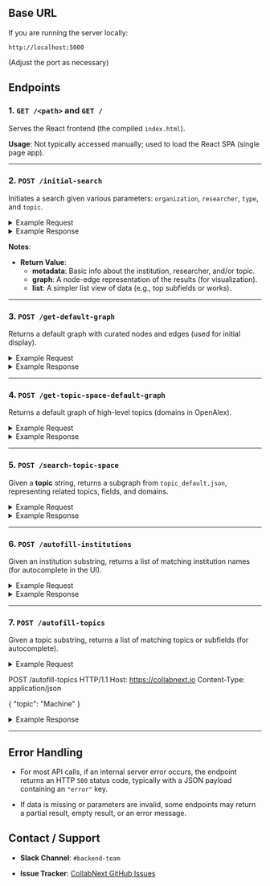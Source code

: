 ## Base URL
If you are running the server locally:
```
http://localhost:5000
```
(Adjust the port as necessary)

## Endpoints

### 1. **`GET /<path>` and `GET /`**

Serves the React frontend (the compiled `index.html`).  

**Usage**: Not typically accessed manually; used to load the React SPA (single page app).

---

### 2. **`POST /initial-search`**

Initiates a search given various parameters: `organization`, `researcher`, `type`, and `topic`.

<details>
<summary>Example Request</summary>

POST /initial-search HTTP/1.1
Host: https://collabnext.io
Content-Type: application/json

{
  "organization": "Chicago State University",
  "researcher": "John Doe",
  "type": "HBCU",
  "topic": "Machine Learning"
}
</details>

<details>
<summary>Example Response</summary>

{
  "metadata": {
    "institution_name": "Georgia Institute of Technology",
    "topic_name": "Machine Learning",
    "researcher_name": "John Doe",
    "work_count": 25,
    "cited_by_count": 290,
    ...
  },
  "graph": {
    "nodes": [...],
    "edges": [...]
  },
  "list": [
    ["Paper Title #1", 50],
    ["Paper Title #2", 38]
  ]
}
</details>

**Notes**:  
- **Return Value**:  
  - **metadata**: Basic info about the institution, researcher, and/or topic.  
  - **graph**: A node-edge representation of the results (for visualization).  
  - **list**: A simpler list view of data (e.g., top subfields or works).

---

### 3. **`POST /get-default-graph`**

Returns a default graph with curated nodes and edges (used for initial display).

<details>
<summary>Example Request</summary>

POST /get-default-graph HTTP/1.1
Host: https://collabnext.io
Content-Type: application/json

{}
</details>

<details>
<summary>Example Response</summary>

{
  "graph": {
    "nodes": [
      { "id": "Harvard", "label": "Harvard University", "type": "INSTITUTION" },
      ...
    ],
    "edges": [
      { "start": "Harvard", "end": "Artificial Intelligence", ... },
      ...
    ]
  }
}
</details>

---

### 4. **`POST /get-topic-space-default-graph`**

Returns a default graph of high-level topics (domains in OpenAlex).

<details>
<summary>Example Request</summary>

POST /get-topic-space-default-graph HTTP/1.1
Host: https://collabnext.io
Content-Type: application/json

{}
</details>

<details>
<summary>Example Response</summary>

{
  "graph": {
    "nodes": [
      { "id": 1, "label": "Physical Sciences", "type": "DOMAIN" },
      { "id": 2, "label": "Life Sciences", "type": "DOMAIN" },
      ...
    ],
    "edges": []
  }
}
</details>

---

### 5. **`POST /search-topic-space`**

Given a **topic** string, returns a subgraph from `topic_default.json`, representing related topics, fields, and domains.

<details>
<summary>Example Request</summary>

POST /search-topic-space HTTP/1.1
Host: https://collabnext.io
Content-Type: application/json

{
  "topic": "Quantum Mechanics"
}
</details>

<details>
<summary>Example Response</summary>

{
  "graph": {
    "nodes": [
      { "id": "QMech", "label": "Quantum Mechanics", "type": "TOPIC", "keywords": "...", "wikipedia_url": "..." },
      { "id": 200, "label": "Physics", "type": "SUBFIELD" },
      ...
    ],
    "edges": [
      { "start": "QMech", "end": 200, "label": "hasSubfield" },
      ...
    ]
  }
}
</details>

---

### 6. **`POST /autofill-institutions`**

Given an institution substring, returns a list of matching institution names (for autocomplete in the UI).

<details>
<summary>Example Request</summary>

POST /autofill-institutions HTTP/1.1
Host: https://collabnext.io
Content-Type: application/json

{
  "institution": "Ch"
}
</details>

<details>
<summary>Example Response</summary>

{
  "possible_searches": [
    "Chicago State University",
    "Chatham University"
  ]
}
</details>

---

### 7. **`POST /autofill-topics`**

Given a topic substring, returns a list of matching topics or subfields (for autocomplete).

<details>
<summary>Example Request</summmary>

POST /autofill-topics HTTP/1.1
Host: https://collabnext.io
Content-Type: application/json

{
  "topic": "Machine"
}
</details>

<details>
<summary>Example Response</summary>

{
  "possible_searches": [
    "Machine Learning",
    "Machine Vision"
  ]
}
</details>

---

## **Error Handling**

- For most API calls, if an internal server error occurs, the endpoint returns an HTTP `500` status code, typically with a JSON payload containing an `"error"` key.

- If data is missing or parameters are invalid, some endpoints may return a partial result, empty result, or an error message.

## **Contact / Support**

- **Slack Channel**: `#backend-team`  

- **Issue Tracker**: [CollabNext GitHub Issues](https://github.com/OKN-CollabNext/CollabNext_public/issues)
